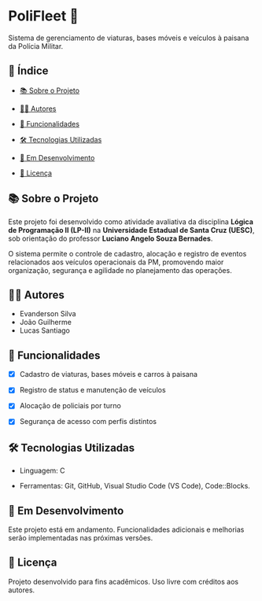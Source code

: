 # PoliFleet 🚓

Sistema de gerenciamento de viaturas, bases móveis e veículos à paisana da Polícia Militar.

## 📑 Índice

 - <a href="#-sobre-o-projeto">📚 Sobre o Projeto </a>

 - <a href="#-autores">👨‍💻 Autores</a>

 - <a href="#-funcionalidades">🎯 Funcionalidades</a>

 - <a href="#️-tecnologias-utilizadas">🛠️ Tecnologias Utilizadas</a>

 - <a href="#-em-desenvolvimento">🚧 Em Desenvolvimento</a>

 - <a href="#-licença">📄 Licença</a>

## 📚 Sobre o Projeto

Este projeto foi desenvolvido como atividade avaliativa da disciplina **Lógica de Programação II (LP-II)** na **Universidade Estadual de Santa Cruz (UESC)**, sob orientação do professor **Luciano Angelo Souza Bernades**.

O sistema permite o controle de cadastro, alocação e registro de eventos relacionados aos veículos operacionais da PM, promovendo maior organização, segurança e agilidade no planejamento das operações.

## 👨‍💻 Autores

- Evanderson Silva  
- João Guilherme  
- Lucas Santiago

## 🎯 Funcionalidades

- [x] Cadastro de viaturas, bases móveis e carros à paisana  

- [x] Registro de status e manutenção de veículos  

- [x] Alocação de policiais por turno  

- [x] Segurança de acesso com perfis distintos  

## 🛠️ Tecnologias Utilizadas

- Linguagem: C 
 
- Ferramentas: Git, GitHub, Visual Studio Code (VS Code), Code::Blocks.


## 🚧 Em Desenvolvimento

Este projeto está em andamento. Funcionalidades adicionais e melhorias serão implementadas nas próximas versões.

## 📄 Licença

Projeto desenvolvido para fins acadêmicos. Uso livre com créditos aos autores.